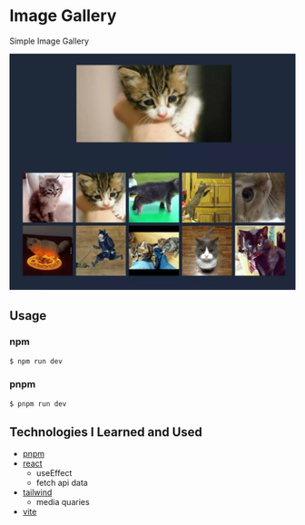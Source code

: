 # Image Gallery

Simple Image Gallery

![Preview Image](preview.webp)

## Usage

### npm
``` 
$ npm run dev
```
### pnpm

```
$ pnpm run dev
```

## Technologies I Learned and Used

* [pnpm](https://pnpm.io/)
* [react](https://reactjs.org/)
    * useEffect
    * fetch api data
* [tailwind](https://tailwindcss.com/)
    * media quaries
* [vite](https://vitejs.dev/)